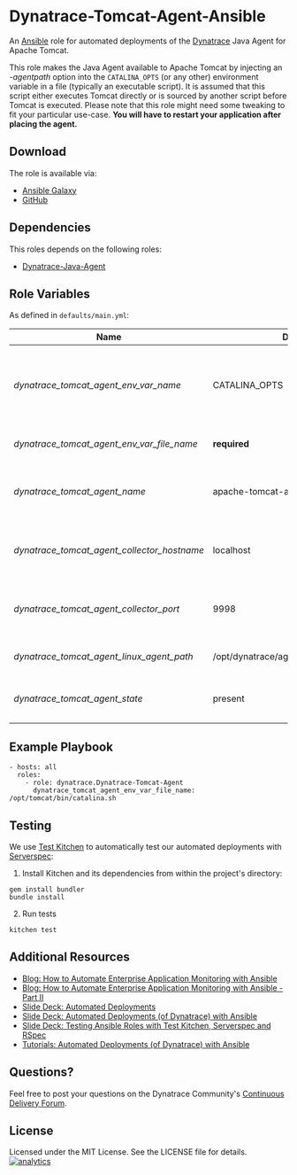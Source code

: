 # Dynatrace-Tomcat-Agent-Ansible

An [Ansible](http://www.ansible.com) role for automated deployments of the [Dynatrace](http://www.bit.ly/dttrial) Java Agent for Apache Tomcat.

This role makes the Java Agent available to Apache Tomcat by injecting an *-agentpath* option into the ```CATALINA_OPTS``` (or any other) environment variable in a file (typically an executable script). It is assumed that this script either executes Tomcat directly or is sourced by another script before Tomcat is executed. Please note that this role might need some tweaking to fit your particular use-case. **You will have to restart your application after placing the agent.**

## Download

The role is available via:

- [Ansible Galaxy](https://galaxy.ansible.com/list#/roles/2654)
- [GitHub](https://github.com/Dynatrace/Dynatrace-Tomcat-Agent-Ansible)

## Dependencies

This roles depends on the following roles:

- [Dynatrace-Java-Agent](https://galaxy.ansible.com/list#/roles/2653)

## Role Variables

As defined in ```defaults/main.yml```:

| Name                                        | Default                                  | Description |
|---------------------------------------------|------------------------------------------|-------------|
| *dynatrace_tomcat_agent_env_var_name*       | CATALINA_OPTS                            | The name of the environment variable to be used for Agent injection. |
| *dynatrace_tomcat_agent_env_var_file_name*  | **required**                             | The name of the file to be modified. |
| *dynatrace_tomcat_agent_name*               | apache-tomcat-agent                      | The name of the Java Agent as it appears in Dynatrace. |
| *dynatrace_tomcat_agent_collector_hostname* | localhost                                | The location of the collector the Agent shall connect to. |
| *dynatrace_tomcat_agent_collector_port*     | 9998                                     | The port on the collector the Agent shall connect to. |
| *dynatrace_tomcat_agent_linux_agent_path*   | /opt/dynatrace/agent/lib64/libdtagent.so | The path to the Agent libary. |
| *dynatrace_tomcat_agent_state*              | present                                  | Whether the Agent shall be ```present``` or ```absent```. |

## Example Playbook

	- hosts: all
	  roles:
	    - role: dynatrace.Dynatrace-Tomcat-Agent
	      dynatrace_tomcat_agent_env_var_file_name: /opt/tomcat/bin/catalina.sh

## Testing

We use [Test Kitchen](http://kitchen.ci) to automatically test our automated deployments with [Serverspec](http://serverspec.org):

1) Install Kitchen and its dependencies from within the project's directory:

```
gem install bundler
bundle install
```

2) Run tests

```
kitchen test
```

## Additional Resources

- [Blog: How to Automate Enterprise Application Monitoring with Ansible](http://apmblog.dynatrace.com/2015/03/04/how-to-automate-enterprise-application-monitoring-with-ansible/)
- [Blog: How to Automate Enterprise Application Monitoring with Ansible - Part II](http://apmblog.dynatrace.com/2015/04/23/how-to-automate-enterprise-application-monitoring-with-ansible-part-ii/)
- [Slide Deck: Automated Deployments](http://slideshare.net/MartinEtmajer/automated-deployments-slide-share)
- [Slide Deck: Automated Deployments (of Dynatrace) with Ansible](http://www.slideshare.net/MartinEtmajer/automated-deployments-with-ansible)
- [Slide Deck: Testing Ansible Roles with Test Kitchen, Serverspec and RSpec](http://www.slideshare.net/MartinEtmajer/testing-ansible-roles-with-test-kitchen-serverspec-and-rspec-48185017)
- [Tutorials: Automated Deployments (of Dynatrace) with Ansible](https://community.compuwareapm.com/community/display/LEARN/Tutorials+on+Automated+Deployments#TutorialsonAutomatedDeployments-ansible)

## Questions?

Feel free to post your questions on the Dynatrace Community's [Continuous Delivery Forum](https://community.dynatrace.com/community/pages/viewpage.action?pageId=46628921).

## License

Licensed under the MIT License. See the LICENSE file for details.
[![analytics](https://www.google-analytics.com/collect?v=1&t=pageview&_s=1&dl=https%3A%2F%2Fgithub.com%2FdynaTrace&dp=%2FDynatrace-Tomcat-Agent-Ansible&dt=Dynatrace-Tomcat-Agent-Ansible&_u=Dynatrace~&cid=github.com%2FdynaTrace&tid=UA-54510554-5&aip=1)]()
